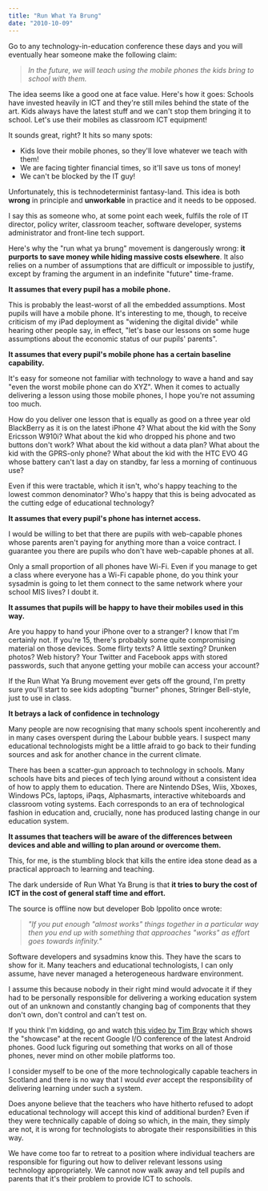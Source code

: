 ```yaml
---
title: "Run What Ya Brung"
date: "2010-10-09"
---
```


Go to any technology-in-education conference these days and you will eventually hear someone make the following claim:

> _In the future, we will teach using the mobile phones the kids bring to school with them._

The idea seems like a good one at face value. Here's how it goes: Schools have invested heavily in ICT and they're still miles behind the state of the art. Kids always have the latest stuff and we can't stop them bringing it to school. Let's use their mobiles as classroom ICT equipment!

It sounds great, right? It hits so many spots:

- Kids love their mobile phones, so they'll love whatever we teach with them!
- We are facing tighter financial times, so it'll save us tons of money!
- We can't be blocked by the IT guy!

Unfortunately, this is technodeterminist fantasy-land. This idea is both **wrong** in principle and **unworkable** in practice and it needs to be opposed.

I say this as someone who, at some point each week, fulfils the role of IT director, policy writer, classroom teacher, software developer, systems administrator and front-line tech support.

Here's why the "run what ya brung" movement is dangerously wrong: **it purports to save money while hiding massive costs elsewhere**. It also relies on a number of assumptions that are difficult or impossible to justify, except by framing the argument in an indefinite "future" time-frame.

**It assumes that every pupil has a mobile phone.**

This is probably the least-worst of all the embedded assumptions. Most pupils will have a mobile phone. It's interesting to me, though, to receive criticism of my iPad deployment as "widening the digital divide" while hearing other people say, in effect, "let's base our lessons on some huge assumptions about the economic status of our pupils' parents".

**It assumes that every pupil's mobile phone has a certain baseline capability.**

It's easy for someone not familiar with technology to wave a hand and say "even the worst mobile phone can do XYZ". When it comes to actually delivering a lesson using those mobile phones, I hope you're not assuming too much.

How do you deliver one lesson that is equally as good on a three year old BlackBerry as it is on the latest iPhone 4? What about the kid with the Sony Ericsson W910i? What about the kid who dropped his phone and two buttons don't work? What about the kid without a data plan? What about the kid with the GPRS-only phone? What about the kid with the HTC EVO 4G whose battery can't last a day on standby, far less a morning of continuous use?

Even if this were tractable, which it isn't, who's happy teaching to the lowest common denominator? Who's happy that this is being advocated as the cutting edge of educational technology?

**It assumes that every pupil's phone has internet access.**

I would be willing to bet that there are pupils with web-capable phones whose parents aren't paying for anything more than a voice contract. I guarantee you there are pupils who don't have web-capable phones at all.

Only a small proportion of all phones have Wi-Fi. Even if you manage to get a class where everyone has a Wi-Fi capable phone, do you think your sysadmin is going to let them connect to the same network where your school MIS lives? I doubt it.

**It assumes that pupils will be happy to have their mobiles used in this way.**

Are you happy to hand your iPhone over to a stranger? I know that I'm certainly not. If you're 15, there's probably some quite compromising material on those devices. Some flirty texts? A little sexting? Drunken photos? Web history? Your Twitter and Facebook apps with stored passwords, such that anyone getting your mobile can access your account?

If the Run What Ya Brung movement ever gets off the ground, I'm pretty sure you'll start to see kids adopting "burner" phones, Stringer Bell-style, just to use in class.

**It betrays a lack of confidence in technology**

Many people are now recognising that many schools spent incoherently and in many cases overspent during the Labour bubble years. I suspect many educational technologists might be a little afraid to go back to their funding sources and ask for another chance in the current climate.

There has been a scatter-gun approach to technology in schools. Many schools have bits and pieces of tech lying around without a consistent idea of how to apply them to education. There are Nintendo DSes, Wiis, Xboxes, Windows PCs, laptops, iPaqs, Alphasmarts, interactive whiteboards and classroom voting systems. Each corresponds to an era of technological fashion in education and, crucially, none has produced lasting change in our education system.

**It assumes that teachers will be aware of the differences between devices and able and willing to plan around or overcome them.**

This, for me, is the stumbling block that kills the entire idea stone dead as a practical approach to learning and teaching.

The dark underside of Run What Ya Brung is that **it tries to bury the cost of ICT in the cost of general staff time and effort.**

The source is offline now but developer Bob Ippolito once wrote:

> _"If you put enough "almost works" things together in a particular way then you end up with something that approaches "works" as effort goes towards infinity."_

Software developers and sysadmins know this. They have the scars to show for it. Many teachers and educational technologists, I can only assume, have never managed a heterogeneous hardware environment.

I assume this because nobody in their right mind would advocate it if they had to be personally responsible for delivering a working education system out of an unknown and constantly changing bag of components that they don't own, don't control and can't test on.

If you think I'm kidding, go and watch [this video by Tim Bray](http://www.tbray.org/ongoing/When/201x/2010/05/19/IO-Android-Phone-Case) which shows the "showcase" at the recent Google I/O conference of the latest Android phones. Good luck figuring out something that works on all of those phones, never mind on other mobile platforms too.

I consider myself to be one of the more technologically capable teachers in Scotland and there is no way that I would _ever_ accept the responsibility of delivering learning under such a system.

Does anyone believe that the teachers who have hitherto refused to adopt educational technology will accept this kind of additional burden? Even if they were technically capable of doing so which, in the main, they simply are not, it is wrong for technologists to abrogate their responsibilities in this way.

We have come too far to retreat to a position where individual teachers are responsible for figuring out how to deliver relevant lessons using technology appropriately. We cannot now walk away and tell pupils and parents that it's their problem to provide ICT to schools.
